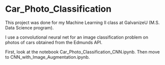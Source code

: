# Car_Photo_Classification

This project was done for my Machine Learning II class at GalvanizeU (M.S. Data Science program).

I use a convolutional neural net for an image classification problem on photos of cars obtained from the Edmunds API.

First, look at the notebook Car_Photo_Classification_CNN.ipynb. Then move to CNN_with_Image_Augmentation.ipynb.
